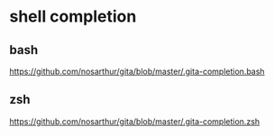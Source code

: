 # shell completion

## bash

https://github.com/nosarthur/gita/blob/master/.gita-completion.bash

## zsh

https://github.com/nosarthur/gita/blob/master/.gita-completion.zsh



